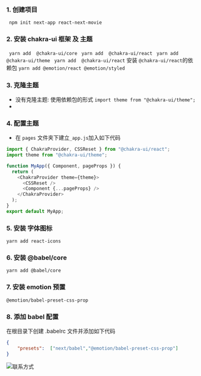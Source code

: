 ### 1. 创建项目
` npm init next-app react-next-movie`


### 2. 安装 chakra-ui 框架 及 主题
` yarn add  @chakra-ui/core`
` yarn add  @chakra-ui/react`
` yarn add  @chakra-ui/theme`
` yarn add  @chakra-ui/react`
安装 `@chakra-ui/react`的依赖包 `yarn add @emotion/react @emotion/styled`

### 3. 克隆主题
- 没有克隆主题: 使用依赖包的形式 `import theme from "@chakra-ui/theme";`
- 
### 4. 配置主题
- 在 `pages` 文件夹下建立` _app.js `加入如下代码
```js
import { ChakraProvider, CSSReset } from "@chakra-ui/react";
import theme from "@chakra-ui/theme";

function MyApp({ Component, pageProps }) {
  return (
    <ChakraProvider theme={theme}>
      <CSSReset />
      <Component {...pageProps} />
    </ChakraProvider>
  );
}
export default MyApp;

```
### 5. 安装 字体图标
  `yarn add react-icons`


### 6. 安装 @babel/core
`yarn add @babel/core`

### 7. 安装 emotion 预置
`@emotion/babel-preset-css-prop`

### 8. 添加 babel 配置
  在根目录下创建 .babelrc 文件并添加如下代码
```json
{
    "presets":  ["next/babel","@emotion/babel-preset-css-prop"]
}
```

  

![联系方式](https://s.zceme.cn/fed/cover-h.jpg)